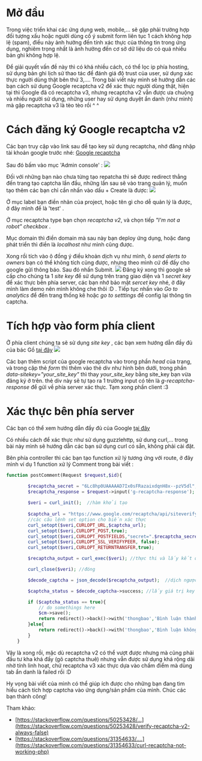 # Mở đầu
Trong việc triển khai các ứng dụng web, mobile,... sẽ gặp phải trường hợp đối tượng xấu hoặc người dùng cố ý submit form liên tục 1 cách không hợp lệ (spam), điều này ảnh hưởng đến tính xác thực của thông tin trong ứng dụng, nghiêm trọng nhất là ảnh hưởng đến cơ sở dữ liệu do có quá nhiều bản ghi không hợp lệ.

Để giải quyết vấn đề này thì có khá nhiều cách, có thể lọc ip phía hosting, sử dụng bản ghi lịch sử thao tác để đánh giá độ trust của user, sử dụng xác thực người dùng thật bên thứ 3,.... Trong bài viết này mình sẽ hướng dẫn các bạn cách sử dụng Google recaptcha v2 để xác thực người dùng thật, hiện tại thì Google đã có recaptcha v3, nhưng recaptcha v2 vẫn được ưa chuộng và nhiều người sử dụng, những user hay sử dụng duyệt ẩn danh (như mình) mà gặp recaptcha v3 là tèo tèo rồi ^ ^

# Cách đăng ký Google recaptcha v2
Các bạn truy cập vào link sau để tạo key sử dụng recaptcha, nhớ đăng nhập tài khoản google trước nhé:
[Google recaptcha](https://www.google.com/recaptcha/intro/v3.html)

Sau đó bấm vào mục 'Admin console' :
![](https://images.viblo.asia/45486870-d6e2-45ad-805d-90e27d3134df.PNG)

Đối với những bạn nào chưa từng tạo repatcha thì sẽ được redirect thẳng đến trang tạo captcha lần đầu, những lần sau sẽ vào trang quản lý, muốn tạo thêm các bạn chỉ cần nhấn vào dấu + Create là được:
![](https://images.viblo.asia/ea79a6a4-fd91-40d7-a0d9-3d0d0d7ca172.png)

Ở mục label bạn điền nhãn của project, hoặc tên gì cho dễ quản lý là được, ở đây mình để là 'test' .

Ở mục recaptcha type bạn chọn *recaptcha v2*, và chọn tiếp *"I'm not a robot" checkbox* .

Mục domain thì điền domain mà sau này bạn deploy ứng dụng, hoặc đang phát triển thì điền là *localhost* như mình cũng được.

Xong rồi tích vào ô đồng ý điều khoản dịch vụ như mình, ô *send alerts to owners* bạn có thể không tích cũng được, nhưng theo mình cứ để đấy cho google gửi thông báo. Sau đó nhấn Submit.
![](https://images.viblo.asia/62510057-6b69-47bc-9074-7359407d9b66.png)
Đăng ký xong thì google sẽ cấp cho chúng ta 1 *site key* để sử dụng trên trang giao diện và 1 *secret key* để xác thực bên phía server, các bạn nhớ bảo mật *sercet key* nhé, ở đây mình làm demo nên mình không che thôi :D . Tiếp tục nhấn vào *Go to analytics* để đến trang thống kê hoặc *go to setttings* để config lại thông tin captcha.

# Tích hợp vào form phía client
Ở phía client chúng ta sẽ sử dụng *site key* , các bạn xem hướng dẫn đầy đủ của bác Gồ [tại đây](https://developers.google.com/recaptcha/docs/display) 
![](https://images.viblo.asia/d5fb67b0-bf29-450c-9b9a-371880624171.png)

Các bạn thêm script của google recaptcha vào trong phần *head* của trang, và trong cặp thẻ *form* thì thêm vào thẻ div như hình bên dưới, trong phần *data-sitekey="your_site_key"* thì thay *your_site_key* bằng site_key bạn vừa đăng ký ở trên. thẻ div này sẽ tự tạo ra 1 trường input có tên là *g-recaptcha-response* để gửi về phía server xác thực. Tạm xong phần client :3 

# Xác thực bên phía server
Các bạn có thể xem hướng dẫn đầy đủ của Google [tại đây](https://developers.google.com/recaptcha/docs/verify)

Có nhiều cách để xác thực như sử dụng guzzlehttp, sử dung curl,... trong bài này mình sẽ hướng dẫn các bạn sử dụng curl có sẵn, không phải cài đặt.

Bên phía controller thì các bạn tạo function xử lý tương ứng với route, ở đây mình ví dụ 1 function xử lý Comment trong bài viết :
```php
function postComment(Request $request,$id){

        $recaptcha_secret = "6Lc8hp0UAAAAAD7Ix0sFRazaixdqnH8x--pzV5dl";  //khóa bí mật tùy theo project
        $recaptcha_response = $request->input('g-recaptcha-response');  // token xác thực từ client gửi về
 
        $veri = curl_init();  //hàm khởi tạo
 
        $captcha_url = "https://www.google.com/recaptcha/api/siteverify";  //url xác thực của google
        //các câu lệnh set option cho biến xác thực
        curl_setopt($veri,CURLOPT_URL,$captcha_url);
        curl_setopt($veri,CURLOPT_POST,true);
        curl_setopt($veri,CURLOPT_POSTFIELDS,"secret=".$recaptcha_secret."&response=".$recaptcha_response);
        curl_setopt($veri,CURLOPT_SSL_VERIFYPEER, false);
        curl_setopt($veri,CURLOPT_RETURNTRANSFER,true);

        $recaptcha_output = curl_exec($veri); //thực thi và lấy kết quả

        curl_close($veri); //đóng 

        $decode_captcha = json_decode($recaptcha_output);  //dịch ngược json

        $captcha_status = $decode_captcha->success; //lấy giá trị key success

        if ($captcha_status == true){
            // do somethings here
            $cm->save();
            return redirect()->back()->with('thongbao','Bình luận thành công');
        }else{
            return redirect()->back()->with('thongbao','Bình luận không thành công,bạn chưa vượt qua Captcha');
        }
    }
```

Vậy là xong rồi, mặc dù recaptcha v2 có thể vượt được nhưng mà cũng phải đầu tư kha khá đấy (gõ captcha thuê) nhưng vẫn được sử dụng khá rộng dãi nhờ tính linh hoạt, chứ recaptcha v3 xác thực dựa vào chấm điểm mà dùng tab ẩn danh là failed rồi :D

Hy vọng bài viết của mình có thể giúp ích được cho những bạn đang tìm hiểu cách tích hợp captcha vào ứng dụng/sản phẩm của mình. Chúc các bạn thành công!

Tham khảo:
*  [https://stackoverflow.com/questions/50253428/...](https://stackoverflow.com/questions/50253428/verify-recaptcha-v2-always-false)
*  [https://stackoverflow.com/questions/31354633/....](https://stackoverflow.com/questions/31354633/curl-recaptcha-not-working-php)